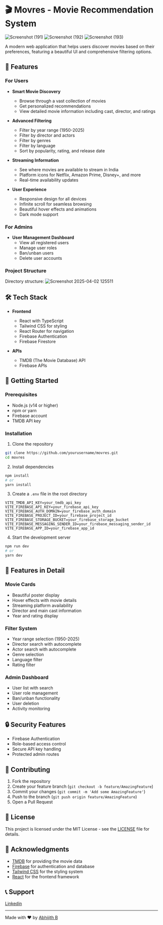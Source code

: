 # 🎬 Movres - Movie Recommendation System
![Screenshot (191)](https://github.com/user-attachments/assets/db5c7686-4f7b-4a1b-91a7-24f00ff6786c)
![Screenshot (192)](https://github.com/user-attachments/assets/52bc7e8f-7535-423f-b4e0-be63c1fe7f85)
![Screenshot (193)](https://github.com/user-attachments/assets/29aa861a-88aa-4fd6-a8f2-e162d56eb53d)


A modern web application that helps users discover movies based on their preferences, featuring a beautiful UI and comprehensive filtering options.

## 🌟 Features

### For Users
- **Smart Movie Discovery**
  - Browse through a vast collection of movies
  - Get personalized recommendations
  - View detailed movie information including cast, director, and ratings

- **Advanced Filtering**
  - Filter by year range (1950-2025)
  - Filter by director and actors
  - Filter by genres
  - Filter by language
  - Sort by popularity, rating, and release date

- **Streaming Information**
  - See where movies are available to stream in India
  - Platform icons for Netflix, Amazon Prime, Disney+, and more
  - Real-time availability updates

- **User Experience**
  - Responsive design for all devices
  - Infinite scroll for seamless browsing
  - Beautiful hover effects and animations
  - Dark mode support

### For Admins
- **User Management Dashboard**
  - View all registered users
  - Manage user roles
  - Ban/unban users
  - Delete user accounts
 
### Project Structure 

Directory structure:
![Screenshot 2025-04-02 125511](https://github.com/user-attachments/assets/27b89aab-d984-4a72-8039-11f66c0dd984)


## 🛠️ Tech Stack

- **Frontend**
  - React with TypeScript
  - Tailwind CSS for styling
  - React Router for navigation
  - Firebase Authentication
  - Firebase Firestore

- **APIs**
  - TMDB (The Movie Database) API
  - Firebase APIs

## 🚀 Getting Started

### Prerequisites
- Node.js (v14 or higher)
- npm or yarn
- Firebase account
- TMDB API key

### Installation

1. Clone the repository
```bash
git clone https://github.com/yourusername/movres.git
cd movres
```

2. Install dependencies
```bash
npm install
# or
yarn install
```

3. Create a `.env` file in the root directory
```env
VITE_TMDB_API_KEY=your_tmdb_api_key
VITE_FIREBASE_API_KEY=your_firebase_api_key
VITE_FIREBASE_AUTH_DOMAIN=your_firebase_auth_domain
VITE_FIREBASE_PROJECT_ID=your_firebase_project_id
VITE_FIREBASE_STORAGE_BUCKET=your_firebase_storage_bucket
VITE_FIREBASE_MESSAGING_SENDER_ID=your_firebase_messaging_sender_id
VITE_FIREBASE_APP_ID=your_firebase_app_id
```

4. Start the development server
```bash
npm run dev
# or
yarn dev
```

## 📱 Features in Detail

### Movie Cards
- Beautiful poster display
- Hover effects with movie details
- Streaming platform availability
- Director and main cast information
- Year and rating display

### Filter System
- Year range selection (1950-2025)
- Director search with autocomplete
- Actor search with autocomplete
- Genre selection
- Language filter
- Rating filter

### Admin Dashboard
- User list with search
- User role management
- Ban/unban functionality
- User deletion
- Activity monitoring

## 🔒 Security Features

- Firebase Authentication
- Role-based access control
- Secure API key handling
- Protected admin routes

## 🤝 Contributing

1. Fork the repository
2. Create your feature branch (`git checkout -b feature/AmazingFeature`)
3. Commit your changes (`git commit -m 'Add some AmazingFeature'`)
4. Push to the branch (`git push origin feature/AmazingFeature`)
5. Open a Pull Request

## 📄 License

This project is licensed under the MIT License - see the [LICENSE](LICENSE) file for details.

## 🙏 Acknowledgments

- [TMDB](https://www.themoviedb.org/) for providing the movie data
- [Firebase](https://firebase.google.com/) for authentication and database
- [Tailwind CSS](https://tailwindcss.com/) for the styling system
- [React](https://reactjs.org/) for the frontend framework

## 📞 Support
[Linkedin](https://linkedin.com/in/abhi-jithb) 


---

Made with ❤️ by [Abhijith B](https://linkedin.com/in/abhi-jithb) 
